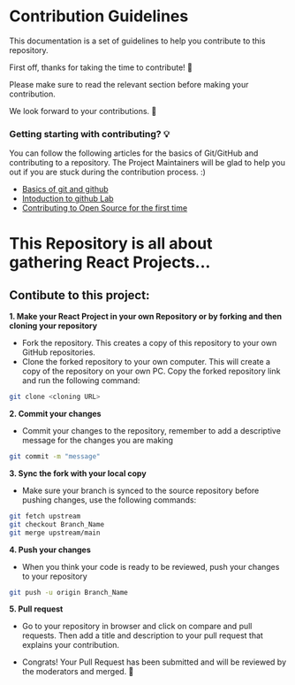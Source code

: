 # Contribution Guidelines

This documentation is a set of guidelines to help you contribute to this repository.

First off, thanks for taking the time to contribute!  🙌

Please make sure to read the relevant section before making your contribution.

We look forward to your contributions. 🎉

### Getting starting with contributing? 💡

You can follow the following articles for the basics of Git/GitHub and contributing to a repository.
The Project Maintainers will be glad to help you out if you are stuck during the contribution process. :)

- [Basics of git and github](https://towardsdatascience.com/getting-started-with-git-and-github-6fcd0f2d4ac6)
- [Intoduction to github Lab](https://lab.github.com/githubtraining/introduction-to-github)
- [Contributing to Open Source for the first time](https://www.youtube.com/watch?v=c6b6B9oN4Vg)

# This Repository is all about gathering React Projects...

## Contibute to this project:

**1. Make your React Project in your own Repository or by forking and then cloning your repository**
- Fork the repository. This creates a copy of this repository to your own GitHub repositories.
- Clone the forked repository to your own computer. This will create a copy of the repository on your own PC. Copy the forked repository link and run the following command:
```bash
git clone <cloning URL>
```

**2. Commit your changes**

- Commit your changes to the repository, remember to add a descriptive message for the changes you are making

```bash 
git commit -m "message"  
```
**3.  Sync the fork with your local copy**
- Make sure your branch is synced to the source repository before pushing changes, use the following commands:

```bash
git fetch upstream
git checkout Branch_Name
git merge upstream/main
```
**4. Push your changes**
- When you think your code is ready to be reviewed, push your changes to your repository

```bash
git push -u origin Branch_Name
```

**5. Pull request**

- Go to your repository in browser and click on compare and pull requests.
Then add a title and description to your pull request that explains your contribution. 


- Congrats! Your Pull Request has been submitted and will be reviewed by the moderators and merged. 🥳
